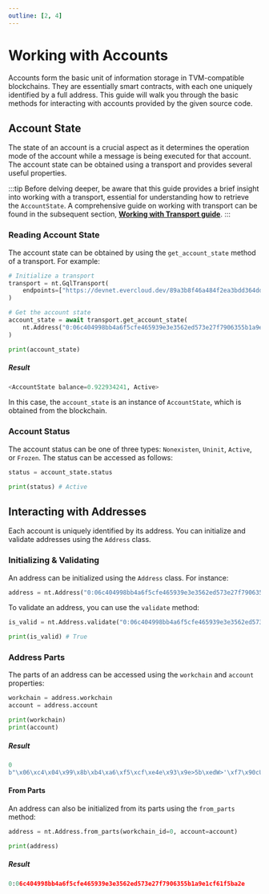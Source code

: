 ```yaml
---
outline: [2, 4]
---
```


# Working with Accounts

Accounts form the basic unit of information storage in TVM-compatible blockchains. They are essentially smart contracts, with each one uniquely identified by a full address. This guide will walk you through the basic methods for interacting with accounts provided by the given source code.

## Account State

The state of an account is a crucial aspect as it determines the operation mode of the account while a message is being executed for that account. The account state can be obtained using a transport and provides several useful properties.

:::tip
Before delving deeper, be aware that this guide provides a brief insight into working with a transport, essential for understanding how to retrieve the `AccountState`. A comprehensive guide on working with transport can be found in the subsequent section, [**Working with Transport guide**](./working-with-transport.md).
:::

### Reading Account State

The account state can be obtained by using the `get_account_state` method of a transport. For example:

```python
# Initialize a transport
transport = nt.GqlTransport(
    endpoints=["https://devnet.evercloud.dev/89a3b8f46a484f2ea3bdd364ddaee3a3"]
)

# Get the account state
account_state = await transport.get_account_state(
    nt.Address("0:06c404998bb4a6f5cfe465939e3e3562ed573e27f7906355b1a9e1cf61f5ba2e")
)

print(account_state)
```

##### Result

```python
<AccountState balance=0.922934241, Active>
```

In this case, the `account_state` is an instance of `AccountState`, which is obtained from the blockchain.

### Account Status

The account status can be one of three types: `Nonexisten`, `Uninit`, `Active`, or `Frozen`. The status can be accessed as follows:

```python
status = account_state.status

print(status) # Active
```

## Interacting with Addresses

Each account is uniquely identified by its address. You can initialize and validate addresses using the `Address` class.

### Initializing & Validating

An address can be initialized using the `Address` class. For instance:

```python
address = nt.Address("0:06c404998bb4a6f5cfe465939e3e3562ed573e27f7906355b1a9e1cf61f5ba2e")
```

To validate an address, you can use the `validate` method:

```python
is_valid = nt.Address.validate("0:06c404998bb4a6f5cfe465939e3e3562ed573e27f7906355b1a9e1cf61f5ba2e")

print(is_valid) # True
```

### Address Parts

The parts of an address can be accessed using the `workchain` and `account` properties:

```python
workchain = address.workchain
account = address.account

print(workchain)
print(account)
```

##### Result

```python
0
b"\x06\xc4\x04\x99\x8b\xb4\xa6\xf5\xcf\xe4e\x93\x9e>5b\xedW>'\xf7\x90cU\xb1\xa9\xe1\xcfa\xf5\xba."
```

#### From Parts

An address can also be initialized from its parts using the `from_parts` method:

```python
address = nt.Address.from_parts(workchain_id=0, account=account)

print(address)
```

##### Result

```python
0:06c404998bb4a6f5cfe465939e3e3562ed573e27f7906355b1a9e1cf61f5ba2e
```
